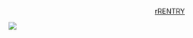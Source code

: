<p align="left">⠀⠀⠀⠀⠀⠀⠀⠀⠀⠀⠀⠀⠀⠀⠀⠀⠀⠀⠀⠀⠀⠀ ⠀⠀⠀⠀⠀⠀⠀⠀⠀⠀⠀⠀⠀⠀⠀⠀⠀⠀ <a href="https://rentry.co/godlysins">rRENTRY</a>‎ ‎ 
        
⠀⠀   ⠀⠀ ⠀ ⠀⠀⠀ ⠀⠀ ![](https://i.ibb.co/VZTHTgW/gra2ph.png)
